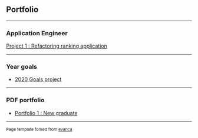 ## Portfolio

---

### Application Engineer

[Project 1 : Refactoring ranking application](/sample_page)

---

### Year goals

- [2020 Goals project](http://example.com/)

---

### PDF portfolio

- [Portfolio 1 : New graduate ](/pdf/20190401_JuWonjin_FirstPortfolio.pdf)

---
<p style="font-size:11px">Page template forked from <a href="https://github.com/evanca/quick-portfolio">evanca</a></p>
<!-- Remove above link if you don't want to attibute -->

